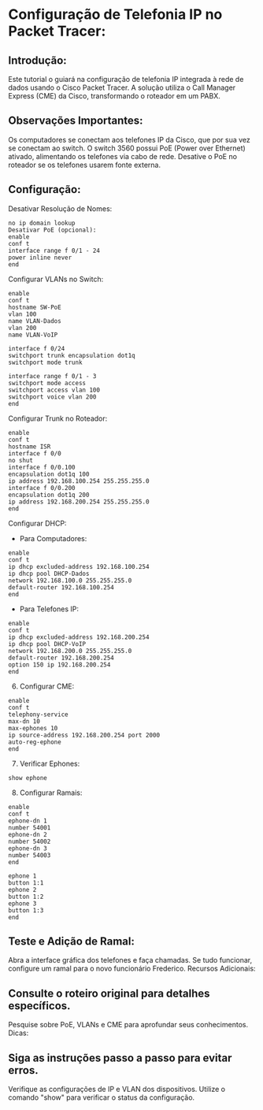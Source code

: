 #  Configuração de Telefonia IP no Packet Tracer:

## Introdução:

Este tutorial o guiará na configuração de telefonia IP integrada à rede de dados usando o Cisco Packet Tracer. 
A solução utiliza o Call Manager Express (CME) da Cisco, transformando o roteador em um PABX.

## Observações Importantes:

Os computadores se conectam aos telefones IP da Cisco, que por sua vez se conectam ao switch.
O switch 3560 possui PoE (Power over Ethernet) ativado, alimentando os telefones via cabo de rede.
Desative o PoE no roteador se os telefones usarem fonte externa.

## Configuração:

Desativar Resolução de Nomes:
```
no ip domain lookup
Desativar PoE (opcional):
enable
conf t
interface range f 0/1 - 24
power inline never
end
```
Configurar VLANs no Switch:
```
enable
conf t
hostname SW-PoE
vlan 100
name VLAN-Dados
vlan 200
name VLAN-VoIP

interface f 0/24
switchport trunk encapsulation dot1q
switchport mode trunk

interface range f 0/1 - 3
switchport mode access
switchport access vlan 100
switchport voice vlan 200
end
```
Configurar Trunk no Roteador:
```
enable
conf t
hostname ISR
interface f 0/0
no shut
interface f 0/0.100
encapsulation dot1q 100
ip address 192.168.100.254 255.255.255.0
interface f 0/0.200
encapsulation dot1q 200
ip address 192.168.200.254 255.255.255.0
end
```
Configurar DHCP:

- Para Computadores:
```
enable
conf t
ip dhcp excluded-address 192.168.100.254
ip dhcp pool DHCP-Dados
network 192.168.100.0 255.255.255.0
default-router 192.168.100.254
end
```
- Para Telefones IP:
```
enable
conf t
ip dhcp excluded-address 192.168.200.254
ip dhcp pool DHCP-VoIP
network 192.168.200.0 255.255.255.0
default-router 192.168.200.254
option 150 ip 192.168.200.254
end
```
6. Configurar CME:

```
enable
conf t
telephony-service
max-dn 10
max-ephones 10
ip source-address 192.168.200.254 port 2000
auto-reg-ephone
end
```
7. Verificar Ephones:

```
show ephone
```
8. Configurar Ramais:

```
enable
conf t
ephone-dn 1
number 54001
ephone-dn 2
number 54002
ephone-dn 3
number 54003
end

ephone 1
button 1:1
ephone 2
button 1:2
ephone 3
button 1:3
end
```
## Teste e Adição de Ramal:

Abra a interface gráfica dos telefones e faça chamadas.
Se tudo funcionar, configure um ramal para o novo funcionário Frederico.
Recursos Adicionais:

## Consulte o roteiro original para detalhes específicos.
Pesquise sobre PoE, VLANs e CME para aprofundar seus conhecimentos.
Dicas:

## Siga as instruções passo a passo para evitar erros.
Verifique as configurações de IP e VLAN dos dispositivos.
Utilize o comando "show" para verificar o status da configuração.